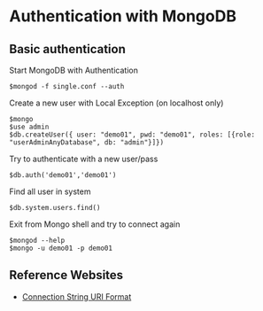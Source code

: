 # Authentication with MongoDB

## Basic authentication

Start MongoDB with Authentication
```
$mongod -f single.conf --auth
```

Create a new user with Local Exception (on localhost only)
```
$mongo
$use admin
$db.createUser({ user: "demo01", pwd: "demo01", roles: [{role: "userAdminAnyDatabase", db: "admin"}]})
```

Try to authenticate with a new user/pass
```
$db.auth('demo01','demo01')
```

Find all user in system
```
$db.system.users.find()
```

Exit from Mongo shell and try to connect again
```
$mongod --help
$mongo -u demo01 -p demo01
```



## Reference Websites
* [Connection String URI Format](https://docs.mongodb.com/manual/reference/connection-string/)


